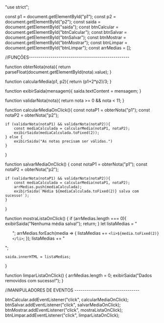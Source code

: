 "use strict";

const p1 = document.getElementById("p1");
const p2 = document.getElementById("p2");
const saida = document.getElementById("saida");
const btnCalcular = document.getElementById("btnCalcular");
const btnSalvar = document.getElementById("btnSalvar");
const btnMostrar = document.getElementById("btnMostrar");
const btnLimpar = document.getElementById("btnLimpar");
const arrMedias = [];

//FUNÇÕES---------------------------------------------------

function obterNota(nota){
    return parseFloat(document.getElementById(nota).value);
}

function calcularMedia(p1, p2){
    return (p1+2*p2)/3;
}

function exibirSaida(mensagem){
    saida.textContent = mensagem;
}

function validarNota(nota){
    return nota >= 0 && nota < 11;
}

function calcularMediaOnClick(){
    const notaP1 = obterNota("p1");
    const notaP2 = obterNota("p2");

    if (validarNota(notaP1) && validarNota(notaP2)){
        const mediaCalculada = calcularMedia(notaP1, notaP2);
        exibirSaida(mediaCalculada.toFixed(2));
    } else {
        exibirSaida("As notas precisam ser válidas.")
    }
}

function salvarMediaOnClick() {
    const notaP1 = obterNota("p1");
    const notaP2 = obterNota("p2");

    if (validarNota(notaP1) && validarNota(notaP2)){
        const mediaCalculada = calcularMedia(notaP1, notaP2);
        arrMedias.push(mediaCalculada);
        exibirSaida(`Média ${mediaCalculada.toFixed(2)} salva com sucesso!`);
    }
}

function mostraListaOnClick() {
    if (arrMedias.length === 0){
        exibirSaida("Nenhuma média salva!");
        return;
    }
    let listaMedias = "<ol>";
    arrMedias.forEach(media => {
        listaMedias += `<li>${media.toFixed(2)}</li>`;
    });
    listaMedias += "</ol>";

    saida.innerHTML = listaMedias;
}

function limparListaOnClick() {
    arrMedias.length = 0;
    exibirSaida("Dados removidos com sucesso!");
}

//MANIPULADORES DE EVENTOS ---------------------------------

btnCalcular.addEventListener("click", calcularMediaOnClick);
btnSalvar.addEventListener("click", salvarMediaOnClick);
btnMostrar.addEventListener("click", mostraListaOnClick);
btnLimpar.addEventListener("click", limparListaOnClick);
